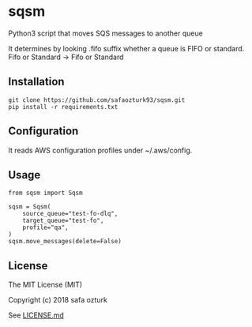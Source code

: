 # sqsm

Python3 script that moves SQS messages to another queue

It determines by looking .fifo suffix whether a queue is FIFO or standard.
Fifo or Standard -> Fifo or Standard

## Installation

    git clone https://github.com/safaozturk93/sqsm.git
    pip install -r requirements.txt


## Configuration

It reads AWS configuration profiles under ~/.aws/config.


## Usage

    from sqsm import Sqsm

    sqsm = Sqsm(
        source_queue="test-fo-dlq",
        target_queue="test-fo",
        profile="qa",
    )
    sqsm.move_messages(delete=False)
    
## License

The MIT License (MIT)

Copyright (c) 2018 safa ozturk

See [LICENSE.md](LICENSE.md)
